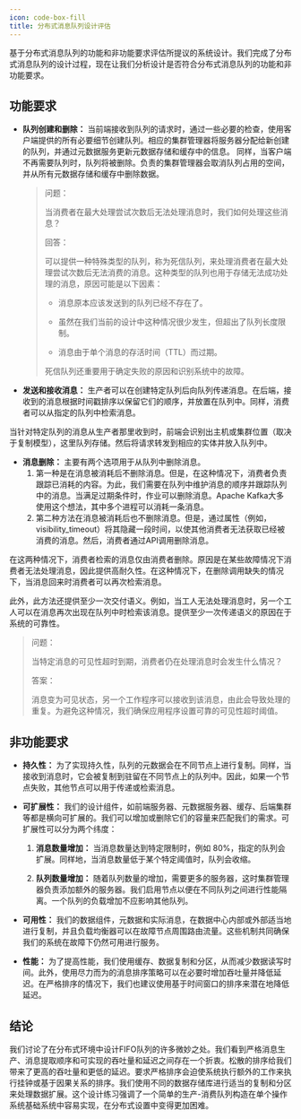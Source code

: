 ```yaml
---
icon: code-box-fill
title: 分布式消息队列设计评估
---
```


基于分布式消息队列的功能和非功能要求评估所提议的系统设计。我们完成了分布式消息队列的设计过程，现在让我们分析设计是否符合分布式消息队列的功能和非功能要求。

## 功能要求
- **队列创建和删除：** 当前端接收到队列的请求时，通过一些必要的检查，使用客户端提供的所有必要细节创建队列。相应的集群管理器将服务器分配给新创建的队列，并通过元数据服务更新元数据存储和缓存中的信息。 同样，当客户端不再需要队列时，队列将被删除。负责的集群管理器会取消队列占用的空间，并从所有元数据存储和缓存中删除数据。

    > 问题：
    >
    > 当消费者在最大处理尝试次数后无法处理消息时，我们如何处理这些消息？
    >
    > 回答：
    >
    > 可以提供一种特殊类型的队列，称为死信队列，来处理消费者在最大处理尝试次数后无法消费的消息。这种类型的队列也用于存储无法成功处理的消息，原因可能是以下因素：
    >
    > * 消息原本应该发送到的队列已经不存在了。 
    >
    > * 虽然在我们当前的设计中这种情况很少发生，但超出了队列长度限制。 
    >
    > * 消息由于单个消息的存活时间（TTL）而过期。
    >
    >  死信队列还重要用于确定失败的原因和识别系统中的故障。

- **发送和接收消息：** 生产者可以在创建特定队列后向队列传递消息。在后端，接收到的消息根据时间戳排序以保留它们的顺序，并放置在队列中。同样，消费者可以从指定的队列中检索消息。

当针对特定队列的消息从生产者那里收到时，前端会识别出主机或集群位置（取决于复制模型），这里队列存储。然后将请求转发到相应的实体并放入队列中。

- **消息删除：** 主要有两个选项用于从队列中删除消息。
    1. 第一种是在消息被消耗后不删除消息。但是，在这种情况下，消费者负责跟踪已消耗的内容。为此，我们需要在队列中维护消息的顺序并跟踪队列中的消息。当满足过期条件时，作业可以删除消息。Apache Kafka大多使用这个想法，其中多个进程可以消耗一条消息。
    2. 第二种方法在消息被消耗后也不删除消息。但是，通过属性（例如，visibility_timeout）将其隐藏一段时间，以使其他消费者无法获取已经被消费的消息。然后，消费者通过API调用删除消息。  
    

在这两种情况下，消费者检索的消息仅由消费者删除。原因是在某些故障情况下消费者无法处理消息，因此提供高耐久性。在这种情况下，在删除调用缺失的情况下，当消息回来时消费者可以再次检索消息。

此外，此方法还提供至少一次交付语义。例如，当工人无法处理消息时，另一个工人可以在消息再次出现在队列中时检索该消息。提供至少一次传递语义的原因在于系统的可靠性。

> 问题：
>
> 当特定消息的可见性超时到期，消费者仍在处理消息时会发生什么情况？
>
> 答案：
>
> 消息变为可见状态，另一个工作程序可以接收到该消息，由此会导致处理的重复。为避免这种情况，我们确保应用程序设置可靠的可见性超时阈值。

## 非功能要求

- **持久性：** 为了实现持久性，队列的元数据会在不同节点上进行复制。同样，当接收到消息时，它会被复制到驻留在不同节点上的队列中。因此，如果一个节点失败，其他节点可以用于传递或检索消息。

- **可扩展性：** 我们的设计组件，如前端服务器、元数据服务器、缓存、后端集群等都是横向可扩展的。我们可以增加或删除它们的容量来匹配我们的需求。可扩展性可以分为两个纬度：

    1. **消息数量增加：** 当消息数量达到特定限制时，例如 80%，指定的队列会扩展。同样地，当消息数量低于某个特定阈值时，队列会收缩。

    2. **队列数量增加：** 随着队列数量的增加，需要更多的服务器，这时集群管理器负责添加额外的服务器。我们启用节点以便在不同队列之间进行性能隔离。一个队列的负载增加不应影响其他队列。

- **可用性：** 我们的数据组件，元数据和实际消息，在数据中心内部或外部适当地进行复制，并且负载均衡器可以在故障节点周围路由流量。这些机制共同确保我们的系统在故障下仍然可用进行服务。

- **性能：** 为了提高性能，我们使用缓存、数据复制和分区，从而减少数据读写时间。此外，使用尽力而为的消息排序策略可以在必要时增加吞吐量并降低延迟。在严格排序的情况下，我们也建议使用基于时间窗口的排序来潜在地降低延迟。

## 结论

我们讨论了在分布式环境中设计FIFO队列的许多微妙之处。我们看到严格消息生产、消息提取顺序和可实现的吞吐量和延迟之间存在一个折衷。松散的排序给我们带来了更高的吞吐量和更低的延迟。要求严格排序会迫使系统执行额外的工作来执行挂钟或基于因果关系的排序。我们使用不同的数据存储库进行适当的复制和分区来处理数据扩展。这个设计练习强调了一个简单的生产-消费队列构造在单个操作系统基础系统中容易实现，在分布式设置中变得更加困难。
